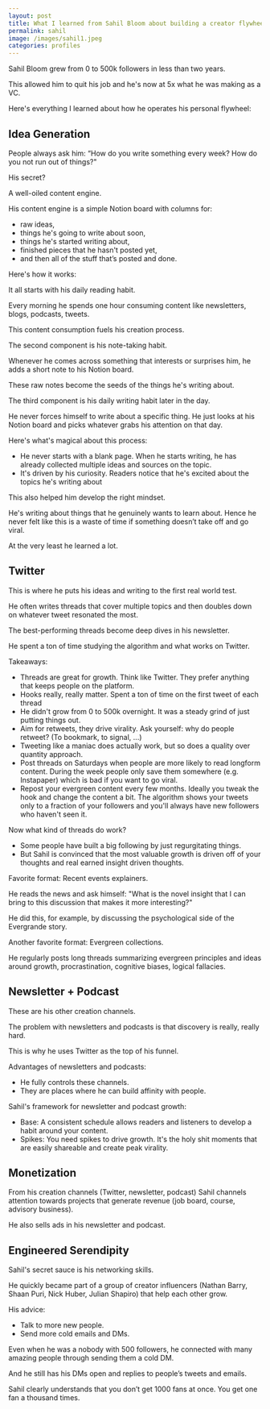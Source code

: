 ```yaml
---
layout: post
title: What I learned from Sahil Bloom about building a creator flywheel
permalink: sahil
image: /images/sahil1.jpeg
categories: profiles
---
```


Sahil Bloom grew from 0 to 500k followers in less than two years. 

This allowed him to quit his job and he's now at 5x what he was making as a VC.

Here's everything I learned about how he operates his personal flywheel:

## Idea Generation

People always ask him: “How do you write something every week? How do you not run out of things?"

His secret?

A well-oiled content engine.

His content engine is a simple Notion board with columns for:
* raw ideas, 
* things he's going to write about soon, 
* things he's started writing about,
* finished pieces that he hasn't posted yet, 
* and then all of the stuff that’s posted and done.

Here's how it works:

It all starts with his daily reading habit.

Every morning he spends one hour consuming content like newsletters, blogs, podcasts, tweets. 

This content consumption fuels his creation process.

The second component is his note-taking habit. 

Whenever he comes across something that interests or surprises him, he adds a short note to his Notion board. 

These raw notes become the seeds of the things he's writing about.

The third component is his daily writing habit later in the day. 

He never forces himself to write about a specific thing. He just looks at his Notion board and picks whatever grabs his attention on that day.

Here's what's magical about this process:

* He never starts with a blank page. When he starts writing, he has already collected multiple ideas and sources on the topic. 
* It's driven by his curiosity. Readers notice that he's excited about the topics he's writing about

This also helped him develop the right mindset.

He's writing about things that he genuinely wants to learn about. Hence he never felt like this is a waste of time if something doesn’t take off and go viral. 

At the very least he learned a lot.

## Twitter

This is where he puts his ideas and writing to the first real world test.

He often writes threads that cover multiple topics and then doubles down on whatever tweet resonated the most. 

The best-performing threads become deep dives in his newsletter.

He spent a ton of time studying the algorithm and what works on Twitter.

Takeaways:

* Threads are great for growth. Think like Twitter. They prefer anything that keeps people on the platform.
* Hooks really, really matter. Spent a ton of time on the first tweet of each thread
* He didn't grow from 0 to 500k overnight. It was a steady grind of just putting things out.
* Aim for retweets, they drive virality. Ask yourself: why do people retweet? (To bookmark, to signal, ...)
* Tweeting like a maniac does actually work, but so does a quality over quantity approach.
* Post threads on Saturdays when people are more likely to read longform content. During the week people only save them somewhere (e.g. Instapaper) which is bad if you want to go viral.
* Repost your evergreen content every few months. Ideally you tweak the hook and change the content a bit. The algorithm shows your tweets only to a fraction of your followers and you'll always have new followers who haven't seen it.

Now what kind of threads do work?

* Some people have built a big following by just regurgitating things. 
* But Sahil is convinced that the most valuable growth is driven off of your thoughts and real earned insight driven thoughts.

Favorite format: Recent events explainers. 

He reads the news and ask himself: "What is the novel insight that I can bring to this discussion that makes it more interesting?" 

He did this, for example, by discussing the psychological side of the Evergrande story.

Another favorite format: Evergreen collections.

He regularly posts long threads summarizing evergreen principles and ideas around growth, procrastination, cognitive biases, logical fallacies.

## Newsletter + Podcast

These are his other creation channels.

The problem with newsletters and podcasts is that discovery is really, really hard.

This is why he uses Twitter as the top of his funnel.

Advantages of newsletters and podcasts:

* He fully controls these channels.
* They are places where he can build affinity with people.

Sahil's framework for newsletter and podcast growth:

* Base: A consistent schedule allows readers and listeners to develop a habit around your content. 
* Spikes: You need spikes to drive growth. It's the holy shit moments that are easily shareable and create peak virality.

## Monetization

From his creation channels (Twitter, newsletter, podcast) Sahil channels attention towards projects that generate revenue (job board, course, advisory business).

He also sells ads in his newsletter and podcast.

## Engineered Serendipity

Sahil's secret sauce is his networking skills.

He quickly became part of a group of creator influencers (Nathan Barry, Shaan Puri, Nick Huber, Julian Shapiro) that help each other grow.

His advice:

* Talk to more new people.
* Send more cold emails and DMs.

Even when he was a nobody with 500 followers, he connected with many amazing people through sending them a cold DM.

And he still has his DMs open and replies to people’s tweets and emails.

Sahil clearly understands that you don’t get 1000 fans at once. You get one fan a thousand times.